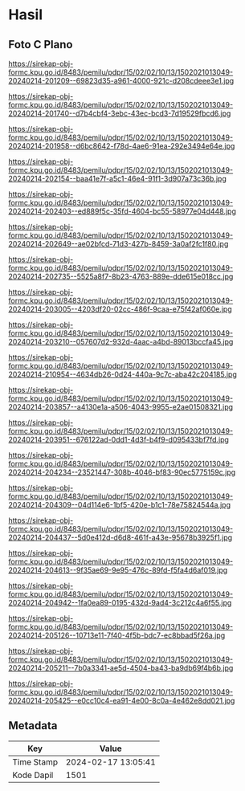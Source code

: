# Hasil

## Foto C Plano

https://sirekap-obj-formc.kpu.go.id/8483/pemilu/pdpr/15/02/02/10/13/1502021013049-20240214-201209--69823d35-a961-4000-921c-d208cdeee3e1.jpg

https://sirekap-obj-formc.kpu.go.id/8483/pemilu/pdpr/15/02/02/10/13/1502021013049-20240214-201740--d7b4cbf4-3ebc-43ec-bcd3-7d19529fbcd6.jpg

https://sirekap-obj-formc.kpu.go.id/8483/pemilu/pdpr/15/02/02/10/13/1502021013049-20240214-201958--d6bc8642-f78d-4ae6-91ea-292e3494e64e.jpg

https://sirekap-obj-formc.kpu.go.id/8483/pemilu/pdpr/15/02/02/10/13/1502021013049-20240214-202154--baa41e7f-a5c1-46e4-91f1-3d907a73c36b.jpg

https://sirekap-obj-formc.kpu.go.id/8483/pemilu/pdpr/15/02/02/10/13/1502021013049-20240214-202403--ed889f5c-35fd-4604-bc55-58977e04d448.jpg

https://sirekap-obj-formc.kpu.go.id/8483/pemilu/pdpr/15/02/02/10/13/1502021013049-20240214-202649--ae02bfcd-71d3-427b-8459-3a0af2fc1f80.jpg

https://sirekap-obj-formc.kpu.go.id/8483/pemilu/pdpr/15/02/02/10/13/1502021013049-20240214-202735--5525a8f7-8b23-4763-889e-dde615e018cc.jpg

https://sirekap-obj-formc.kpu.go.id/8483/pemilu/pdpr/15/02/02/10/13/1502021013049-20240214-203005--4203df20-02cc-486f-9caa-e75f42af060e.jpg

https://sirekap-obj-formc.kpu.go.id/8483/pemilu/pdpr/15/02/02/10/13/1502021013049-20240214-203210--057607d2-932d-4aac-a4bd-89013bccfa45.jpg

https://sirekap-obj-formc.kpu.go.id/8483/pemilu/pdpr/15/02/02/10/13/1502021013049-20240214-210954--4634db26-0d24-440a-9c7c-aba42c204185.jpg

https://sirekap-obj-formc.kpu.go.id/8483/pemilu/pdpr/15/02/02/10/13/1502021013049-20240214-203857--a4130e1a-a506-4043-9955-e2ae01508321.jpg

https://sirekap-obj-formc.kpu.go.id/8483/pemilu/pdpr/15/02/02/10/13/1502021013049-20240214-203951--676122ad-0dd1-4d3f-b4f9-d095433bf7fd.jpg

https://sirekap-obj-formc.kpu.go.id/8483/pemilu/pdpr/15/02/02/10/13/1502021013049-20240214-204234--23521447-308b-4046-bf83-90ec5775159c.jpg

https://sirekap-obj-formc.kpu.go.id/8483/pemilu/pdpr/15/02/02/10/13/1502021013049-20240214-204309--04d114e6-1bf5-420e-b1c1-78e75824544a.jpg

https://sirekap-obj-formc.kpu.go.id/8483/pemilu/pdpr/15/02/02/10/13/1502021013049-20240214-204437--5d0e412d-d6d8-461f-a43e-95678b3925f1.jpg

https://sirekap-obj-formc.kpu.go.id/8483/pemilu/pdpr/15/02/02/10/13/1502021013049-20240214-204613--9f35ae69-9e95-476c-89fd-f5fa4d6af019.jpg

https://sirekap-obj-formc.kpu.go.id/8483/pemilu/pdpr/15/02/02/10/13/1502021013049-20240214-204942--1fa0ea89-0195-432d-9ad4-3c212c4a6f55.jpg

https://sirekap-obj-formc.kpu.go.id/8483/pemilu/pdpr/15/02/02/10/13/1502021013049-20240214-205126--10713e11-7f40-4f5b-bdc7-ec8bbad5f26a.jpg

https://sirekap-obj-formc.kpu.go.id/8483/pemilu/pdpr/15/02/02/10/13/1502021013049-20240214-205211--7b0a3341-ae5d-4504-ba43-ba9db69f4b6b.jpg

https://sirekap-obj-formc.kpu.go.id/8483/pemilu/pdpr/15/02/02/10/13/1502021013049-20240214-205425--e0cc10c4-ea91-4e00-8c0a-4e462e8dd021.jpg


## Metadata

| Key        | Value               |
| ---------- | ------------------- |
| Time Stamp | 2024-02-17 13:05:41 |
| Kode Dapil | 1501                |



